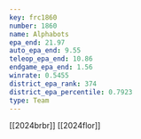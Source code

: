 ```yaml
---
key: frc1860
number: 1860
name: Alphabots
epa_end: 21.97
auto_epa_end: 9.55
teleop_epa_end: 10.86
endgame_epa_end: 1.56
winrate: 0.5455
district_epa_rank: 374
district_epa_percentile: 0.7923
type: Team
---
```

[[2024brbr]]
[[2024flor]]
